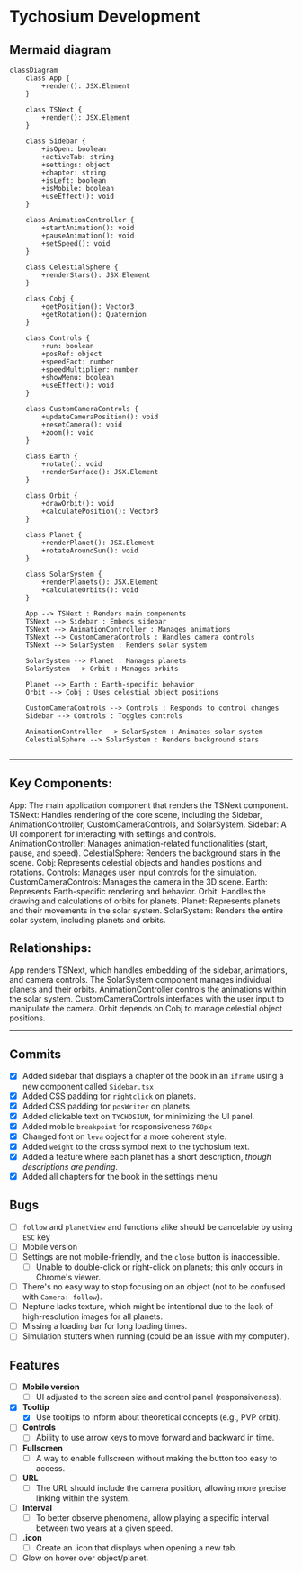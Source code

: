 # Tychosium Development


## Mermaid diagram

```mermaid
classDiagram
    class App {
        +render(): JSX.Element
    }

    class TSNext {
        +render(): JSX.Element
    }

    class Sidebar {
        +isOpen: boolean
        +activeTab: string
        +settings: object
        +chapter: string
        +isLeft: boolean
        +isMobile: boolean
        +useEffect(): void
    }

    class AnimationController {
        +startAnimation(): void
        +pauseAnimation(): void
        +setSpeed(): void
    }

    class CelestialSphere {
        +renderStars(): JSX.Element
    }

    class Cobj {
        +getPosition(): Vector3
        +getRotation(): Quaternion
    }

    class Controls {
        +run: boolean
        +posRef: object
        +speedFact: number
        +speedMultiplier: number
        +showMenu: boolean
        +useEffect(): void
    }

    class CustomCameraControls {
        +updateCameraPosition(): void
        +resetCamera(): void
        +zoom(): void
    }

    class Earth {
        +rotate(): void
        +renderSurface(): JSX.Element
    }

    class Orbit {
        +drawOrbit(): void
        +calculatePosition(): Vector3
    }

    class Planet {
        +renderPlanet(): JSX.Element
        +rotateAroundSun(): void
    }

    class SolarSystem {
        +renderPlanets(): JSX.Element
        +calculateOrbits(): void
    }

    App --> TSNext : Renders main components
    TSNext --> Sidebar : Embeds sidebar
    TSNext --> AnimationController : Manages animations
    TSNext --> CustomCameraControls : Handles camera controls
    TSNext --> SolarSystem : Renders solar system

    SolarSystem --> Planet : Manages planets
    SolarSystem --> Orbit : Manages orbits

    Planet --> Earth : Earth-specific behavior
    Orbit --> Cobj : Uses celestial object positions

    CustomCameraControls --> Controls : Responds to control changes
    Sidebar --> Controls : Toggles controls

    AnimationController --> SolarSystem : Animates solar system
    CelestialSphere --> SolarSystem : Renders background stars


```
---

## Key Components:
App: The main application component that renders the TSNext component.
TSNext: Handles rendering of the core scene, including the Sidebar, AnimationController, CustomCameraControls, and SolarSystem.
Sidebar: A UI component for interacting with settings and controls.
AnimationController: Manages animation-related functionalities (start, pause, and speed).
CelestialSphere: Renders the background stars in the scene.
Cobj: Represents celestial objects and handles positions and rotations.
Controls: Manages user input controls for the simulation.
CustomCameraControls: Manages the camera in the 3D scene.
Earth: Represents Earth-specific rendering and behavior.
Orbit: Handles the drawing and calculations of orbits for planets.
Planet: Represents planets and their movements in the solar system.
SolarSystem: Renders the entire solar system, including planets and orbits.

## Relationships:
App renders TSNext, which handles embedding of the sidebar, animations, and camera controls.
The SolarSystem component manages individual planets and their orbits.
AnimationController controls the animations within the solar system.
CustomCameraControls interfaces with the user input to manipulate the camera.
Orbit depends on Cobj to manage celestial object positions.

---




## Commits
- [x] Added sidebar that displays a chapter of the book in an `iframe` using a new component called `Sidebar.tsx`
- [x] Added CSS padding for `rightclick` on planets.
- [x] Added CSS padding for `posWriter` on planets.
- [x] Added clickable text on `TYCHOSIUM`, for minimizing the UI panel.
- [x] Added mobile `breakpoint` for responsiveness `768px`
- [x] Changed font on `leva` object for a more coherent style.
- [x] Added `weight` to the cross symbol next to the tychosium text.
- [x] Added a feature where each planet has a short description, *though descriptions are pending*.
- [x] Added all chapters for the book in the settings menu

## Bugs
- [ ] `follow` and `planetView` and functions alike should be cancelable by using `ESC` key
- [ ] Mobile version
- [ ] Settings are not mobile-friendly, and the `close` button is inaccessible.
    - [ ] Unable to double-click or right-click on planets; this only occurs in Chrome's viewer.
- [ ] There's no easy way to stop focusing on an object (not to be confused with `Camera: follow`).
- [ ] Neptune lacks texture, which might be intentional due to the lack of high-resolution images for all planets.
- [ ] Missing a loading bar for long loading times.
- [ ] Simulation stutters when running (could be an issue with my computer).

## Features
- [ ] **Mobile version**
    - [ ] UI adjusted to the screen size and control panel (responsiveness).
- [x] **Tooltip**
    - [x] Use tooltips to inform about theoretical concepts (e.g., PVP orbit).
- [ ] **Controls**
    - [ ] Ability to use arrow keys to move forward and backward in time.
- [ ] **Fullscreen**
    - [ ] A way to enable fullscreen without making the button too easy to access.
- [ ] **URL**
    - [ ] The URL should include the camera position, allowing more precise linking within the system.
- [ ] **Interval**
    - [ ] To better observe phenomena, allow playing a specific interval between two years at a given speed.
- [ ] **.icon**
    - [ ] Create an .icon that displays when opening a new tab.
- [ ] Glow on hover over object/planet.
